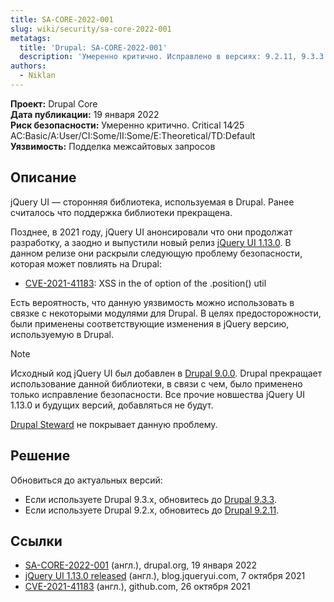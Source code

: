 ```yaml
---
title: SA-CORE-2022-001
slug: wiki/security/sa-core-2022-001
metatags:
  title: 'Drupal: SA-CORE-2022-001'
  description: 'Умеренно критично. Исправлено в версиях: 9.2.11, 9.3.3.'
authors:
  - Niklan
---
```


**Проект:** Drupal Core\
**Дата публикации:** 19 января 2022\
**Риск безопасности:** Умеренно критично. Critical 14∕25 AC:Basic/A:User/CI:Some/II:Some/E:Theoretical/TD:Default\
**Уязвимость:** Подделка межсайтовых запросов

## Описание

jQuery UI — сторонняя библиотека, используемая в Drupal. Ранее считалось что поддержка библиотеки прекращена.

Позднее, в 2021 году, jQuery UI анонсировали что они продолжат разработку, а заодно и выпустили новый релиз [jQuery UI 1.13.0](https://blog.jqueryui.com/2021/10/jquery-ui-1-13-0-released/). В данном релизе они раскрыли следующую проблему безопасности, которая может повлиять на Drupal:

- [CVE-2021-41183](https://github.com/jquery/jquery-ui/security/advisories/GHSA-j7qv-pgf6-hvh4): XSS in the of option of the .position() util

Есть вероятность, что данную уязвимость можно использовать в связке с некоторыми модулями для Drupal. В целях предосторожности, были применены соответствующие изменения в jQuery версию, используемую в Drupal.

> [!NOTE]
> Исходный код jQuery UI был добавлен в [Drupal 9.0.0](../../../releases/9/9.0.x/9.0.0/index.md). Drupal прекращает использование данной библиотеки, в связи с чем, было применено только исправление безопасности. Все прочие новшества jQuery UI 1.13.0 и будущих версий, добавляться не будут.

[Drupal Steward](https://www.drupal.org/steward) не покрывает данную проблему.

## Решение

Обновиться до актуальных версий:

- Если используете Drupal 9.3.x, обновитесь до [Drupal 9.3.3](../../../releases/9/9.3.x/9.3.3/index.md).
- Если используете Drupal 9.2.x, обновитесь до [Drupal 9.2.11](../../../releases/9/9.2.x/9.2.11/index.md).

## Ссылки

- [SA-CORE-2022-001](https://www.drupal.org/sa-core-2022-001) (англ.), drupal.org, 19 января 2022
- [jQuery UI 1.13.0 released](https://blog.jqueryui.com/2021/10/jquery-ui-1-13-0-released/) (англ.), blog.jqueryui.com, 7 октября 2021
- [CVE-2021-41183](https://github.com/jquery/jquery-ui/security/advisories/GHSA-j7qv-pgf6-hvh4) (англ.), github.com, 26 октября 2021